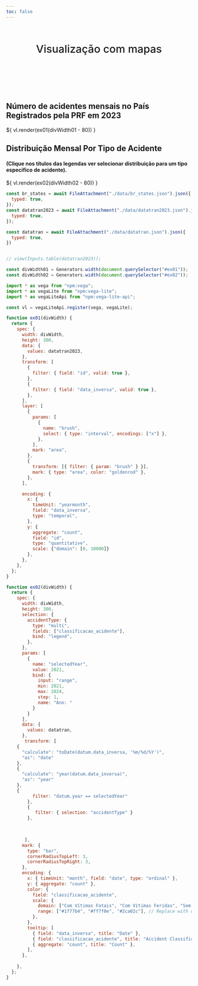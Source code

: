 ```yaml
---
toc: false
---
```


<style>

.hero {
  display: flex;
  flex-direction: column;
  align-items: center;
  font-family: var(--sans-serif);
  margin: 4rem 0 8rem;
  text-wrap: balance;
  text-align: center;
}

.hero h1 {
  margin: 2rem 0;
  max-width: none;
  font-size: 14vw;
  font-weight: 900;
  line-height: 1;
  background: linear-gradient(30deg, var(--theme-foreground-focus), currentColor);
  -webkit-background-clip: text;
  -webkit-text-fill-color: transparent;
  background-clip: text;
}

.hero h2 {
  margin: 0;
  max-width: none;
  font-size: 3vw;
  font-style: initial;
  font-weight: 500;
  line-height: 1;
  color: var(--theme-foreground-muted);
}

@media (min-width: 640px) {
  .hero h1 {
    font-size: 90px;
  }
}

</style>

<div class="hero">
  <h2>Visualização com mapas</h2>
</div>

<div style="width: 100%; margin-top: 15px;">
    <h2 class="title">Número de acidentes mensais no País Registrados pela PRF em 2023</h2>
    <div id="ex01" style="width: 100%; margin-top: 15px;">
        ${ vl.render(ex01(divWidth01 - 80)) }
    </div>
</div>

<div style="width: 100%; margin-top: 15px;">
    <h2 class="title">Distribuição Mensal Por Tipo de Acidente</h2>
    <h4 class="title">(Clique nos títulos das legendas ver selecionar distribuição para um tipo específico de acidente).</h4>
    <div id="ex02" style="width: 100%; margin-top: 15px;">
        ${ vl.render(ex02(divWidth02 - 80)) }
    </div>
</div>

```js
const br_states = await FileAttachment("./data/br_states.json").json({
  typed: true,
});
const datatran2023 = await FileAttachment("./data/datatran2023.json").json({
  typed: true,
});

const datatran = await FileAttachment("./data/datatran.json").json({
  typed: true,
})


// view(Inputs.table(datatran2023));
```

```js
const divWidth01 = Generators.width(document.querySelector("#ex01"));
const divWidth02 = Generators.width(document.querySelector("#ex02"));
```

```js
import * as vega from "npm:vega";
import * as vegaLite from "npm:vega-lite";
import * as vegaLiteApi from "npm:vega-lite-api";

const vl = vegaLiteApi.register(vega, vegaLite);

function ex01(divWidth) {
  return {
    spec: {
      width: divWidth,
      height: 300,
      data: {
        values: datatran2023,
      },
      transform: [
        {
          filter: { field: "id", valid: true },
        },
        {
          filter: { field: "data_inversa", valid: true },
        },
      ],
      layer: [
        {
          params: [
            {
              name: "brush",
              select: { type: "interval", encodings: ["x"] },
            },
          ],
          mark: "area",
        },
        {
          transform: [{ filter: { param: "brush" } }],
          mark: { type: "area", color: "goldenrod" },
        },
      ],

      encoding: {
        x: {
          timeUnit: "yearmonth",
          field: "data_inversa",
          type: "temporal",
        },
        y: {
          aggregate: "count",
          field: "id",
          type: "quantitative",
          scale: {"domain": [0, 10000]}
        },
      },
    },
  };
}

function ex02(divWidth) {
  return {
    spec: {
      width: divWidth,
      height: 300,
      selection: {
        accidentType: {
          type: "multi",
          fields: ["classificacao_acidente"],
          bind: "legend",
        },
      },
      params: [
        {
          name: "selectedYear",
          value: 2021,
          bind: {
            input: "range",
            min: 2021,
            max: 2024,
            step: 1,
            name: "Ano: "
          }
        }
      ],
      data: {
        values: datatran,
      },
       transform: [
    {
      "calculate": "toDate(datum.data_inversa, '%m/%d/%Y')",
      "as": "date"
    },
    {
      "calculate": "year(datum.data_inversa)",
      "as": "year"
    },
    {
          filter: "datum.year == selectedYear"
        },       
        {
           filter: { selection: "accidentType" } 
        },

          
    
       ],
      mark: {
        type: "bar",
        cornerRadiusTopLeft: 3,
        cornerRadiusTopRight: 3,
      },
      encoding: {
        x: { timeUnit: "month", field: "date", type: "ordinal" },
        y: { aggregate: "count" },
        color: {
          field: "classificacao_acidente",
          scale: {
            domain: ["Com Vítimas Fatais", "Com Vítimas Feridas", "Sem Vítimas"], // Replace with actual accident types
            range: ["#1f77b4", "#ff7f0e", "#2ca02c"], // Replace with desired colors
          },
        },
        tooltip: [
          { field: "data_inversa", title: "Date" },
          { field: "classificacao_acidente", title: "Accident Classification" },
          { aggregate: "count", title: "Count" },
        ],        
      },     
     
    },
  };
}
```
